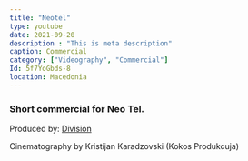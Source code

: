 ```yaml
---
title: "Neotel"
type: youtube
date: 2021-09-20
description : "This is meta description"
caption: Commercial
category: ["Videography", "Commercial"]
Id: 5f7YoGbds-8
location: Macedonia
---
```


### Short commercial for Neo Tel.

Produced by: [Division](http://www.division.mk/) 

Cinematography by Kristijan Karadzovski (Kokos Produkcuja)
